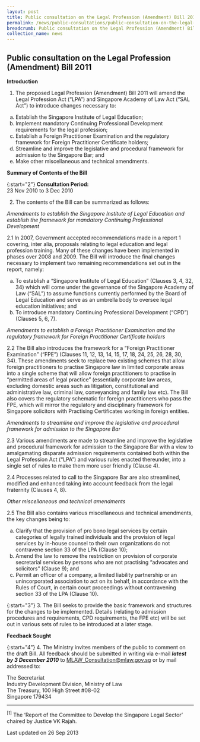 ```yaml
---
layout: post
title: Public consultation on the Legal Profession (Amendment) Bill 2011
permalink: /news/public-consultations/public-consultation-on-the-legal-profession-amendment-bill-2011/
breadcrumb: Public consultation on the Legal Profession (Amendment) Bill 2011
collection_name: news
---
```


Public consultation on the Legal Profession (Amendment) Bill 2011
---

**Introduction**

1. The proposed Legal Profession (Amendment) Bill 2011 will amend the Legal Profession Act (“LPA”) and Singapore Academy of Law Act (“SAL Act”) to introduce changes necessary to:

<ol style="list-style-type: lower-alpha">
  <li>Establish the Singapore Institute of Legal Education;</li>
  <li>Implement mandatory Continuing Professional Development requirements for the legal profession;
</li>
  <li>Establish a Foreign Practitioner Examination and the regulatory framework for Foreign Practitioner Certificate holders;</li>
  <li>Streamline and improve the legislative and procedural framework for admission to the Singapore Bar; and</li>
  <li>Make other miscellaneous and technical amendments.</li>
</ol>

**Summary of Contents of the Bill**

{:start="2"}
**Consultation Period:**<Br>
23 Nov 2010 to 3 Dec 2010
  
2. The contents of the Bill can be summarized as follows:

<i>Amendments to establish the Singapore Institute of Legal Education and establish the framework for mandatory Continuing Professional Development</i>

2.1 In 2007, Government accepted recommendations made in a report 1 covering, inter alia, proposals relating to legal education and legal profession training. Many of these changes have been implemented in phases over 2008 and 2009. The Bill will introduce the final changes necessary to implement two remaining recommendations set out in the report, namely:

<ol style="list-style-type: lower-alpha">
  <li> To establish a “Singapore Institute of Legal Education” (Clauses 3, 4, 32, 34) which will come under the governance of the Singapore Academy of Law (“SAL”) to assume functions currently performed by the Board of Legal Education and serve as an umbrella body to oversee legal education initiatives; and</li>
  <li>To introduce mandatory Continuing Professional Development (“CPD”) (Clauses 5, 6, 7).</li>
</ol>

<i>Amendments to establish a Foreign Practitioner Examination and the regulatory framework for Foreign Practitioner Certificate holders</i>

2.2 The Bill also introduces the framework for a “Foreign Practitioner Examination” (“FPE”) (Clauses 11, 12, 13, 14, 15, 17, 18, 24, 25, 26, 28, 30, 34). These amendments seek to replace two existing schemes that allow foreign practitioners to practise Singapore law in limited corporate areas into a single scheme that will allow foreign practitioners to practise in “permitted areas of legal practice” (essentially corporate law areas, excluding domestic areas such as litigation, constitutional and administrative law, criminal law, conveyancing and family law etc). The Bill also covers the regulatory schematic for foreign practitioners who pass the FPE, which will mirror the regulatory and disciplinary framework for Singapore solicitors with Practising Certificates working in foreign entities.

<i>Amendments to streamline and improve the legislative and procedural framework for admission to the Singapore Bar</i>

2.3 Various amendments are made to streamline and improve the legislative and procedural framework for admission to the Singapore Bar with a view to amalgamating disparate admission requirements contained both within the Legal Profession Act (“LPA”) and various rules enacted thereunder, into a single set of rules to make them more user friendly (Clause 4).

2.4 Processes related to call to the Singapore Bar are also streamlined, modified and enhanced taking into account feedback from the legal fraternity (Clauses 4, 8).

<i>Other miscellaneous and technical amendments</i>

2.5 The Bill also contains various miscellaneous and technical amendments, the key changes being to:

<ol style="list-style-type: lower-alpha">
  <li> Clarify that the provision of pro bono legal services by certain categories of legally trained individuals and the provision of legal services by in-house counsel to their own organizations do not contravene section 33 of the LPA (Clause 10);</li>
  <li>Amend the law to remove the restriction on provision of corporate secretarial services by persons who are not practising “advocates and solicitors” (Clause 9); and</li>
  <li>Permit an officer of a company, a limited liability partnership or an unincorporated association to act on its behalf, in accordance with the Rules of Court, in certain court proceedings without contravening section 33 of the LPA (Clause 10).</li>
</ol>

{:start="3"}
3. The Bill seeks to provide the basic framework and structures for the changes to be implemented. Details (relating to admission procedures and requirements, CPD requirements, the FPE etc) will be set out in various sets of rules to be introduced at a later stage.

**Feedback Sought**

{:start="4"}
4. The Ministry invites members of the public to comment on the draft Bill. All feedback should be submitted in writing via e-mail <b><i>latest by 3 December 2010</i></b> to [MLAW_Consultation@mlaw.gov.sg](MLAW_Consultation@mlaw.gov.sg) or by mail addressed to:

<p class="address-centered">
  The Secretariat<br>
  Industry Development Division, Ministry of Law<br>
  The Treasury, 100 High Street #08-02<br>
  Singapore 179434   
</p>

---

<sup>[1]</sup> The ‘Report of the Committee to Develop the Singapore Legal Sector’ chaired by Justice VK Rajah.

<p class="right-side-updated">Last updated on 26 Sep 2013</p>
